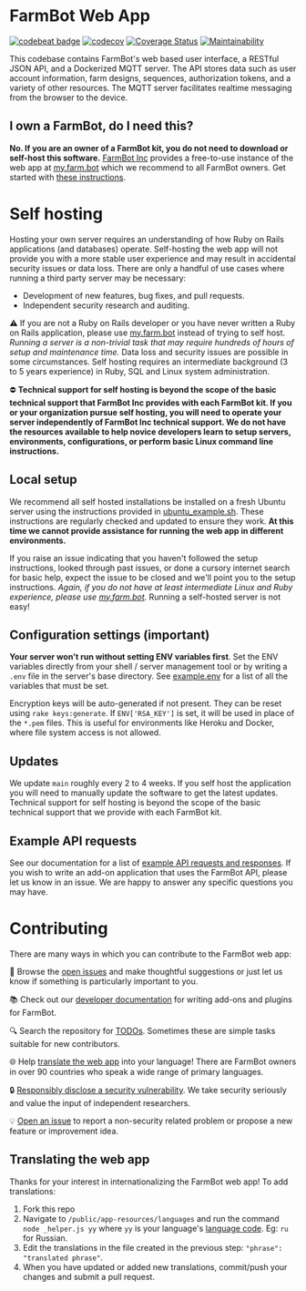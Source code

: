 # FarmBot Web App

[![codebeat badge](https://codebeat.co/badges/7f81859b-67fe-4bdb-b56f-050bfed35e9c)](https://codebeat.co/projects/github-com-farmbot-farmbot-web-app-staging)
[![codecov](https://codecov.io/gh/FarmBot/Farmbot-Web-App/branch/staging/graph/badge.svg)](https://codecov.io/gh/FarmBot/Farmbot-Web-App)
[![Coverage Status](https://coveralls.io/repos/github/FarmBot/Farmbot-Web-App/badge.svg)](https://coveralls.io/github/FarmBot/Farmbot-Web-App)
[![Maintainability](https://api.codeclimate.com/v1/badges/74091163d8a02bb8988f/maintainability)](https://codeclimate.com/github/FarmBot/Farmbot-Web-App/maintainability)

This codebase contains FarmBot's web based user interface, a RESTful JSON API, and a Dockerized MQTT server. The API stores data such as user account information, farm designs, sequences, authorization tokens, and a variety of other resources. The MQTT server facilitates realtime messaging from the browser to the device.

## I own a FarmBot, do I need this?

**No. If you are an owner of a FarmBot kit, you do not need to download or self-host this software.** [FarmBot Inc](https://farm.bot) provides a free-to-use instance of the web app at [my.farm.bot](https://my.farm.bot/) which we recommend to all FarmBot owners. Get started with [these instructions](https://software.farm.bot/docs/getting-started).

# Self hosting

Hosting your own server requires an understanding of how Ruby on Rails applications (and databases) operate. Self-hosting the web app will not provide you with a more stable user experience and may result in accidental security issues or data loss. There are only a handful of use cases where running a third party server may be necessary:

 * Development of new features, bug fixes, and pull requests.
 * Independent security research and auditing.

:warning: If you are not a Ruby on Rails developer or you have never written a Ruby on Rails application, please use [my.farm.bot](https://my.farm.bot/) instead of trying to self host. *Running a server is a non-trivial task that may require hundreds of hours of setup and maintenance time.* Data loss and security issues are possible in some circumstances. Self hosting requires an intermediate background (3 to 5 years experience) in Ruby, SQL and Linux system administration.

:no_entry: **Technical support for self hosting is beyond the scope of the basic technical support that FarmBot Inc provides with each FarmBot kit. If you or your organization pursue self hosting, you will need to operate your server independently of FarmBot Inc technical support. We do not have the resources available to help novice developers learn to setup servers, environments, configurations, or perform basic Linux command line instructions.**

## Local setup

We recommend all self hosted installations be installed on a fresh Ubuntu server using the instructions provided in [ubuntu_example.sh](https://github.com/FarmBot/Farmbot-Web-App/blob/main/ubuntu_example.sh). These instructions are regularly checked and updated to ensure they work. **At this time we cannot provide assistance for running the web app in different environments.**

If you raise an issue indicating that you haven't followed the setup instructions, looked through past issues, or done a cursory internet search for basic help, expect the issue to be closed and we'll point you to the setup instructions. *Again, if you do not have at least intermediate Linux and Ruby experience, please use [my.farm.bot](https://my.farm.bot).* Running a self-hosted server is not easy!

## Configuration settings (important)

**Your server won't run without setting ENV variables first**. Set the ENV variables directly from your shell / server management tool or by writing a `.env` file in the server's base directory. See [example.env](https://github.com/FarmBot/Farmbot-Web-App/blob/main/example.env) for a list of all the variables that must be set.

Encryption keys will be auto-generated if not present. They can be reset using `rake keys:generate`. If `ENV['RSA_KEY']` is set, it will be used in place of the `*.pem` files. This is useful for environments like Heroku and Docker, where file system access is not allowed.

## Updates

We update `main` roughly every 2 to 4 weeks. If you self host the application you will need to manually update the software to get the latest updates. Technical support for self hosting is beyond the scope of the basic technical support that we provide with each FarmBot kit.

## Example API requests

See our documentation for a list of [example API requests and responses](https://developer.farm.bot/docs/api-docs). If you wish to write an add-on application that uses the FarmBot API, please let us know in an issue. We are happy to answer any specific questions you may have.

# Contributing

There are many ways in which you can contribute to the FarmBot web app:

:pencil: Browse the [open issues](https://github.com/FarmBot/Farmbot-Web-App/issues) and make thoughtful suggestions or just let us know if something is particularly important to you.

:books: Check out our [developer documentation](https://developer.farm.bot/) for writing add-ons and plugins for FarmBot.

:mag: Search the repository for [TODOs](https://github.com/FarmBot/Farmbot-Web-App/search?utf8=%E2%9C%93&q=todo). Sometimes these are simple tasks suitable for new contributors.

:globe_with_meridians: Help [translate the web app](#translating-the-web-app) into your language! There are FarmBot owners in over 90 countries who speak a wide range of primary languages.

:lock: [Responsibly disclose a security vulnerability](http://disclosure.farm.bot/). We take security seriously and value the input of independent researchers.

:bulb: [Open an issue](https://github.com/FarmBot/Farmbot-Web-App/issues/new) to report a non-security related problem or propose a new feature or improvement idea.

## Translating the web app

Thanks for your interest in internationalizing the FarmBot web app! To add translations:

1. Fork this repo
0. Navigate to `/public/app-resources/languages` and run the command `node _helper.js yy` where `yy` is your language's [language code](http://www.science.co.il/Language/Locale-codes.php). Eg: `ru` for Russian.
0. Edit the translations in the file created in the previous step: `"phrase": "translated phrase"`.
0. When you have updated or added new translations, commit/push your changes and submit a pull request.
